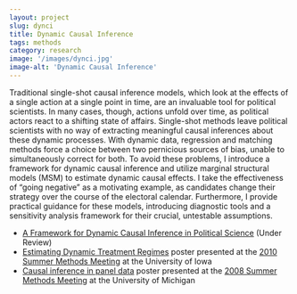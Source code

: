 ```yaml
---
layout: project
slug: dynci
title: Dynamic Causal Inference
tags: methods
category: research
image: '/images/dynci.jpg'
image-alt: 'Dynamic Causal Inference'
---
```


Traditional single-shot causal inference models, which look at the
effects of a single action at a single point in time, are an
invaluable tool for political scientists. In many cases, though,
actions unfold over time, as political actors react to a shifting
state of affairs. Single-shot methods leave political scientists with
no way of extracting meaningful causal inferences about these dynamic
processes. With dynamic data, regression and matching methods force a
choice between two pernicious sources of bias, unable to
simultaneously correct for both. To avoid these problems, I introduce
a framework for dynamic causal inference and utilize marginal
structural models (MSM) to estimate dynamic causal effects. I take the
effectiveness of “going negative” as a motivating example, as
candidates change their strategy over the course of the electoral
calendar.  Furthermore, I provide practical guidance for these models,
introducing diagnostic tools and a sensitivity analysis framework for
their crucial, untestable assumptions.


* [A Framework for Dynamic Causal Inference in Political Science][dynci] (Under Review) 
* [Estimating Dynamic Treatment Regimes][poster2010] poster presented at the [2010 Summer
Methods Meeting][polmeth2010] at the University of Iowa
* [Causal inference in panel data][tsposter] poster presented at the [2008 Summer
Methods Meeting][polmeth2008] at the University of Michigan


[dynci]: /files/papers/dynci.pdf
[poster2010]: /files/papers/panel-poster.pdf
[polmeth2010]: http://www.polisci.uiowa.edu/polmeth/index.html
[tsposter]: /files/papers/tsposter.pdf
[polmeth2008]: http://polmeth.wustl.edu/conferences/methods2008/

